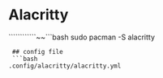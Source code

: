 # Alacritty

````````````~~```bash
sudo pacman -S alacritty
```
 ## config file
 ```bash
.config/alacritty/alacritty.yml
 ```

